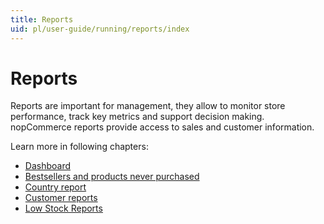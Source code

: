 ```yaml
---
title: Reports
uid: pl/user-guide/running/reports/index
---
```


# Reports

Reports are important for management, they allow to monitor store performance, track key metrics and support decision making. nopCommerce reports provide access to sales and customer information.

Learn more in following chapters:

* [Dashboard](xref:pl/user-guide/running/reports/dashboard)
* [Bestsellers and products never purchased](xref:pl/user-guide/running/reports/bestsellers-never-purchased)
* [Country report](xref:pl/user-guide/running/reports/country-report)
* [Customer reports](xref:pl/user-guide/running/reports/customer-reports)
* [Low Stock Reports](xref:pl/user-guide/running/reports/low-stock-reports)
